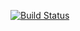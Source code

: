 [![Build Status](https://travis-ci.org/hWorblehat/jraph.svg?branch=master)](https://travis-ci.org/hWorblehat/jraph)
